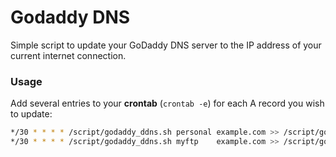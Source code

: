 # Godaddy DNS
Simple script to update your GoDaddy DNS server to the IP address of your current internet connection.

### Usage

Add several entries to your __crontab__ (`crontab -e`) for each A record you wish to update:

```bash
*/30 * * * * /script/godaddy_ddns.sh personal example.com >> /script/godaddy_ddns.log
*/30 * * * * /script/godaddy_ddns.sh myftp    example.com >> /script/godaddy_ddns.log
```